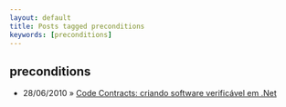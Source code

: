 ```yaml
---
layout: default
title: Posts tagged preconditions
keywords: [preconditions]
---
```

<h2 class="category">preconditions</h2>
<ul class="posts">
<li>
<p>
<span class="date">28/06/2010</span> &raquo; 
<a href="/blog/code-contracts-criando-software-verificavel-em-net">Code Contracts: criando software verificável em .Net</a>
</p>
</li> 
</ul>
